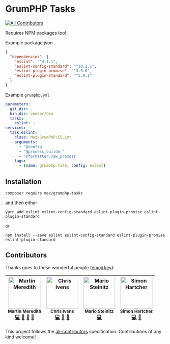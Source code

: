 # GrumPHP Tasks
[![All Contributors](https://img.shields.io/badge/all_contributors-4-orange.svg?style=flat-square)](#contributors)

Requires NPM packages too!

Example package.json
```json
{
  "dependencies": {
    "eslint": "^4.1.1",
    "eslint-config-standard": "^10.2.1",
    "eslint-plugin-promise": "^3.5.0",
    "eslint-plugin-standard": "^3.0.1"
  }
}
```



Example `grumphp.yml`

```yaml
parameters:
  git_dir: .
  bin_dir: vendor/bin
  tasks:
    eslint: ~
services:
  task.eslint:
    class: Mez\GrumPHP\ESLint
    arguments:
      - '@config'
      - '@process_builder'
      - '@formatter.raw_process'
    tags:
      - {name: grumphp.task, config: eslint}

```

## Installation

```
composer require mez/grumphp-tasks
```
and then either
```
yarn add eslint eslint-config-standard eslint-plugin-promise eslint-plugin-standard
```

or 

```
npm install --save eslint eslint-config-standard eslint-plugin-promise eslint-plugin-standard
```

## Contributors

Thanks goes to these wonderful people ([emoji key](https://github.com/all-contributors/all-contributors#emoji-key)):

<!-- ALL-CONTRIBUTORS-LIST:START - Do not remove or modify this section -->
<!-- prettier-ignore -->
| [<img src="https://avatars3.githubusercontent.com/u/570639?v=4" width="100px;" alt="Martin Meredith"/><br /><sub><b>Martin Meredith</b></sub>](https://www.sourceguru.net)<br />[💻](https://github.com/Mezzle/grumphp-tasks/commits?author=mezzle "Code") [👀](#review-mezzle "Reviewed Pull Requests") [🤔](#ideas-mezzle "Ideas, Planning, & Feedback") [📖](https://github.com/Mezzle/grumphp-tasks/commits?author=mezzle "Documentation") | [<img src="https://avatars2.githubusercontent.com/u/401928?v=4" width="100px;" alt="Chris Ivens"/><br /><sub><b>Chris Ivens</b></sub>](http://www.joltbox.co.uk)<br />[💻](https://github.com/Mezzle/grumphp-tasks/commits?author=chrisivens "Code") [👀](#review-chrisivens "Reviewed Pull Requests") [🤔](#ideas-chrisivens "Ideas, Planning, & Feedback") | [<img src="https://avatars1.githubusercontent.com/u/11737051?v=4" width="100px;" alt="Mario Steinitz"/><br /><sub><b>Mario Steinitz</b></sub>](https://github.com/MarioSteinitz)<br />[💻](https://github.com/Mezzle/grumphp-tasks/commits?author=MarioSteinitz "Code") | [<img src="https://avatars3.githubusercontent.com/u/856194?v=4" width="100px;" alt="Simon Hartcher"/><br /><sub><b>Simon Hartcher</b></sub>](http://simonhartcher.com)<br />[💻](https://github.com/Mezzle/grumphp-tasks/commits?author=deevus "Code") [🤔](#ideas-deevus "Ideas, Planning, & Feedback") |
| :---: | :---: | :---: | :---: |
<!-- ALL-CONTRIBUTORS-LIST:END -->

This project follows the [all-contributors](https://github.com/all-contributors/all-contributors) specification. Contributions of any kind welcome!

